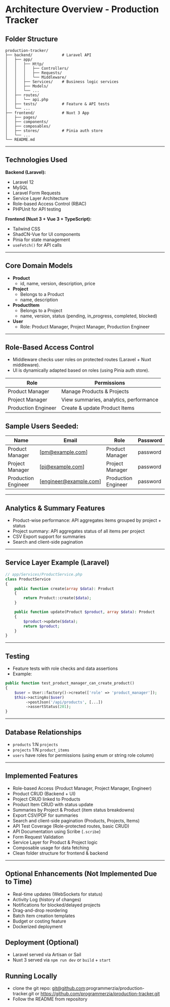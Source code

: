 # Architecture Overview - Production Tracker

## Folder Structure

```
production-tracker/
├── backend/             # Laravel API
│   ├── app/
│   │   ├── Http/
│   │   │   ├── Controllers/
│   │   │   ├── Requests/
│   │   │   └── Middleware/
│   │   ├── Services/    # Business logic services
│   │   ├── Models/
│   │   └── ...
│   ├── routes/
│   │   └── api.php
│   ├── tests/           # Feature & API tests
│   └── ...
├── frontend/            # Nuxt 3 App
│   ├── pages/
│   ├── components/
│   ├── composables/
│   ├── stores/          # Pinia auth store
│   └── ...
└── README.md
```

---

## Technologies Used

**Backend (Laravel):**

- Laravel 12
- MySQL
- Laravel Form Requests
- Service Layer Architecture
- Role-based Access Control (RBAC)
- PHPUnit for API testing

**Frontend (Nuxt 3 + Vue 3 + TypeScript):**

- Tailwind CSS
- ShadCN-Vue for UI components
- Pinia for state management
- `useFetch()` for API calls

---

## Core Domain Models

- **Product**
  - id, name, version, description, price
- **Project**
  - Belongs to a Product
  - name, description
- **ProductItem**
  - Belongs to a Project
  - name, version, status (pending, in\_progress, completed, blocked)
- **User**
  - Role: Product Manager, Project Manager, Production Engineer

---

## Role-Based Access Control

- Middleware checks user roles on protected routes (Laravel + Nuxt middleware).
- UI is dynamically adapted based on roles (using Pinia auth store).

| Role                | Permissions                            |
| ------------------- | -------------------------------------- |
| Product Manager     | Manage Products & Projects             |
| Project Manager     | View summaries, analytics, performance |
| Production Engineer | Create & update Product Items          |

## Sample Users Seeded:
| Name                | Email                  | Role                | Password |
| ------------------- | ---------------------- | ------------------- | -------- |
| Product Manager     | [pm@example.com]       | Product Manager     | password |
| Project Manager     | [pj@example.com]       | Project Manager     | password |
| Production Engineer | [engineer@example.com] | Production Engineer | password |

---

## Analytics & Summary Features

- Product-wise performance: API aggregates items grouped by project + status
- Project summary: API aggregates status of all items per project
- CSV Export support for summaries
- Search and client-side pagination

---

## Service Layer Example (Laravel)

```php
// app/Services/ProductService.php
class ProductService
{
    public function create(array $data): Product
    {
        return Product::create($data);
    }

    public function update(Product $product, array $data): Product
    {
        $product->update($data);
        return $product;
    }
}
```

---

## Testing

- Feature tests with role checks and data assertions
- Example:

```php
public function test_product_manager_can_create_product()
{
    $user = User::factory()->create(['role' => 'product_manager']);
    $this->actingAs($user)
         ->postJson('/api/products', [...])
         ->assertStatus(201);
}
```

---

## Database Relationships

- `products` 1\:N `projects`
- `projects` 1\:N `product_items`
- `users` have roles for permissions (using enum or string role column)

---

## Implemented Features

- Role-based Access (Product Manager, Project Manager, Engineer)
- Product CRUD (Backend + UI)
- Project CRUD linked to Products
- Product Item CRUD with status update
- Summaries by Project & Product (item status breakdowns)
- Export CSV/PDF for summaries
- Search and client-side pagination (Products, Projects, Items)
- API Test Coverage (Role-protected routes, basic CRUD)
- API Documentation using Scribe (`.scribe`)
- Form Request Validation
- Service Layer for Product & Project logic
- Composable usage for data fetching
- Clean folder structure for frontend & backend

---

## Optional Enhancements (Not Implemented Due to Time)

- Real-time updates (WebSockets for status)
- Activity Log (history of changes)
- Notifications for blocked/delayed projects
- Drag-and-drop reordering
- Batch item creation templates
- Budget or costing feature
- Dockerized deployment


## Deployment (Optional)

- Laravel served via Artisan or Sail
- Nuxt 3 served via `npm run dev` or `build` + `start`

## Running Locally
- clone the git repo: git@github.com:programmerzia/production-tracker.git or https://github.com/programmerzia/production-tracker.git
- Follow the README from repository


